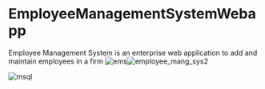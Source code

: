 # EmployeeManagementSystemWebapp
Employee Management System is an enterprise web application to add and maintain employees in a firm
![ems](https://user-images.githubusercontent.com/28793729/30746715-b3e20306-9f78-11e7-9110-f27ed51ae678.JPG)![employee_mang_sys2](https://user-images.githubusercontent.com/28793729/30559561-0ef49022-9c83-11e7-973b-41a27f60eda6.JPG)

![msql](https://user-images.githubusercontent.com/28793729/30746784-f7257454-9f78-11e7-9805-bc911779e969.JPG)
